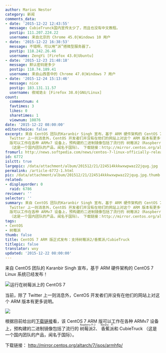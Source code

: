 ```yaml
---
author: Marius Nestor
category: 新闻
comments_data:
- date: '2015-12-22 12:43:55'
  message: CubieTrunck国内宣传太少了，而且也没有中文教程。
  postip: 111.207.224.22
  username: 来自北京的 Chrome 45.0|Windows 10 用户
- date: '2015-12-22 16:38:53'
  message: 不错啊，可以用“派”搭微型服务器了。
  postip: 118.242.26.46
  username: ZengYi [Firefox 43.0|Ubuntu]
- date: '2015-12-23 21:48:18'
  message: 默认密码是多少
  postip: 118.74.189.41
  username: 来自山西晋中的 Chrome 47.0|Windows 7 用户
- date: '2015-12-24 15:13:46'
  message: nice
  postip: 183.131.11.57
  username: 夜域诡士 [Firefox 38.0|GNU/Linux]
count:
  commentnum: 4
  favtimes: 3
  likes: 0
  sharetimes: 1
  viewnum: 10876
date: '2015-12-22 08:00:00'
editorchoice: false
excerpt: 来自 CentOS 团队的Karanbir Singh 宣布，基于 ARM 硬件架构的 CentOS 7 Linux 系统已经发布！  当前，除了
  Twitter 上一则消息外，CentOS 开发者们并没有在他们的网站上对这个 ARM 版本有更多说明。  根据目前给出的下载链接看，该 CentOS 7 ARM
  版可以工作在各种 ARMv7 设备上，预构建的二进制镜像包括了流行的 树莓派2（Raspberry Pi 2）、香蕉派（Banana Pi）和 CubieTruck
  （这是一个国内团队的产品，闻名于国际）。 下载链接：http://mirror.centos.org/altarch/7/isos/armhfp/
fromurl: http://news.softpedia.com/news/centos-7-linux-officially-released-for-raspberry-pi-2-banana-pi-and-cubietruck-497891.shtml
id: 6772
islctt: true
largepic: /data/attachment/album/201512/21/224514kkkwxwpwaz22jqug.jpg
permalink: /article-6772-1.html
pic: /data/attachment/album/201512/21/224514kkkwxwpwaz22jqug.jpg.thumb.jpg
related:
- displayorder: 0
  raid: 6786
reviewer: ''
selector: ''
summary: 来自 CentOS 团队的Karanbir Singh 宣布，基于 ARM 硬件架构的 CentOS 7 Linux 系统已经发布！  当前，除了
  Twitter 上一则消息外，CentOS 开发者们并没有在他们的网站上对这个 ARM 版本有更多说明。  根据目前给出的下载链接看，该 CentOS 7 ARM
  版可以工作在各种 ARMv7 设备上，预构建的二进制镜像包括了流行的 树莓派2（Raspberry Pi 2）、香蕉派（Banana Pi）和 CubieTruck
  （这是一个国内团队的产品，闻名于国际）。 下载链接：http://mirror.centos.org/altarch/7/isos/armhfp/
tags:
- CentOS
- 树莓派
thumb: false
title: CentOS 7 ARM 版正式发布：支持树莓派2/香蕉派/CubieTruck
titlepic: false
translator: wxy
updated: '2015-12-22 08:00:00'
---
```


来自 CentOS 团队的 Karanbir Singh 宣布，基于 ARM 硬件架构的 CentOS 7 Linux 系统已经发布！


![运行在树莓派上的 CentOS 7](/data/attachment/album/201512/21/224514kkkwxwpwaz22jqug.jpg)


当前，除了 Twitter 上一则消息外，CentOS 开发者们并没有在他们的网站上对这个 ARM 版本有更多说明。


![](/data/attachment/album/201512/21/224501p6w6w66jwb67hz4l.jpg)


根据目前给出的[下载链接](http://mirror.centos.org/altarch/7/isos/armhfp/)看，该 CentOS 7 ARM 版可以工作在各种 ARMv7 设备上，预构建的二进制镜像包括了流行的 <ruby> 树莓派2 <rp>  （ </rp> <rt>  Raspberry Pi 2 </rt> <rp>  ） </rp></ruby>、<ruby> 香蕉派 <rp>  （ </rp> <rt>  Banana Pi </rt> <rp>  ） </rp></ruby>和 CubieTruck （这是一个国内团队的产品，闻名于国际）。


下载链接： <http://mirror.centos.org/altarch/7/isos/armhfp/>